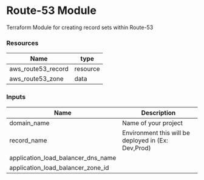<h1>Route-53 Module</h1>
Terraform Module for creating record sets within Route-53

<h3>Resources</h3>

| Name | type |
| --- | --- |
| aws_route53_record | resource |
| aws_route53_zone | data |


<h3>Inputs</h3>

| Name | Description |
| --- | --- |
| domain_name | Name of your project |
| record_name | Environment this will be deployed in (Ex: Dev,Prod) |
| application_load_balancer_dns_name |   |
| application_load_balancer_zone_id |   |
